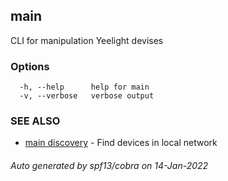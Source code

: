 ## main

CLI for manipulation Yeelight devises

### Options

```
  -h, --help      help for main
  -v, --verbose   verbose output
```

### SEE ALSO

* [main discovery](main_discovery.md)	 - Find devices in local network

###### Auto generated by spf13/cobra on 14-Jan-2022
